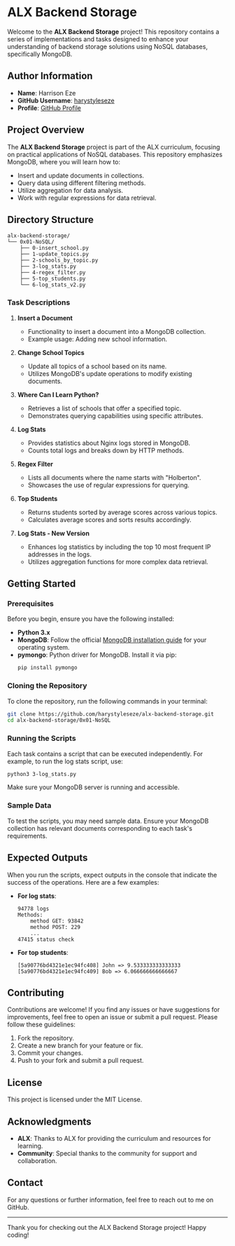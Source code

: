# ALX Backend Storage

Welcome to the **ALX Backend Storage** project! This repository contains a series of implementations and tasks designed to enhance your understanding of backend storage solutions using NoSQL databases, specifically MongoDB.

## Author Information

- **Name**: Harrison Eze  
- **GitHub Username**: [harystyleseze](https://github.com/harystyleseze)  
- **Profile**: [GitHub Profile](https://github.com/harystyleseze)

## Project Overview

The **ALX Backend Storage** project is part of the ALX curriculum, focusing on practical applications of NoSQL databases. This repository emphasizes MongoDB, where you will learn how to:

- Insert and update documents in collections.
- Query data using different filtering methods.
- Utilize aggregation for data analysis.
- Work with regular expressions for data retrieval.

## Directory Structure

```
alx-backend-storage/
└── 0x01-NoSQL/
    ├── 0-insert_school.py
    ├── 1-update_topics.py
    ├── 2-schools_by_topic.py
    ├── 3-log_stats.py
    ├── 4-regex_filter.py
    ├── 5-top_students.py
    └── 6-log_stats_v2.py
```

### Task Descriptions

1. **Insert a Document**
   - Functionality to insert a document into a MongoDB collection.
   - Example usage: Adding new school information.

2. **Change School Topics**
   - Update all topics of a school based on its name.
   - Utilizes MongoDB's update operations to modify existing documents.

3. **Where Can I Learn Python?**
   - Retrieves a list of schools that offer a specified topic.
   - Demonstrates querying capabilities using specific attributes.

4. **Log Stats**
   - Provides statistics about Nginx logs stored in MongoDB.
   - Counts total logs and breaks down by HTTP methods.

5. **Regex Filter**
   - Lists all documents where the name starts with "Holberton".
   - Showcases the use of regular expressions for querying.

6. **Top Students**
   - Returns students sorted by average scores across various topics.
   - Calculates average scores and sorts results accordingly.

7. **Log Stats - New Version**
   - Enhances log statistics by including the top 10 most frequent IP addresses in the logs.
   - Utilizes aggregation functions for more complex data retrieval.

## Getting Started

### Prerequisites

Before you begin, ensure you have the following installed:

- **Python 3.x**
- **MongoDB**: Follow the official [MongoDB installation guide](https://docs.mongodb.com/manual/installation/) for your operating system.
- **pymongo**: Python driver for MongoDB. Install it via pip:
  ```bash
  pip install pymongo
  ```

### Cloning the Repository

To clone the repository, run the following commands in your terminal:

```bash
git clone https://github.com/harystyleseze/alx-backend-storage.git
cd alx-backend-storage/0x01-NoSQL
```

### Running the Scripts

Each task contains a script that can be executed independently. For example, to run the log stats script, use:

```bash
python3 3-log_stats.py
```

Make sure your MongoDB server is running and accessible.

### Sample Data

To test the scripts, you may need sample data. Ensure your MongoDB collection has relevant documents corresponding to each task's requirements.

## Expected Outputs

When you run the scripts, expect outputs in the console that indicate the success of the operations. Here are a few examples:

- **For log stats**:
  ```
  94778 logs
  Methods:
      method GET: 93842
      method POST: 229
      ...
  47415 status check
  ```

- **For top students**:
  ```
  [5a90776bd4321e1ec94fc408] John => 9.533333333333333
  [5a90776bd4321e1ec94fc409] Bob => 6.066666666666667
  ```

## Contributing

Contributions are welcome! If you find any issues or have suggestions for improvements, feel free to open an issue or submit a pull request. Please follow these guidelines:

1. Fork the repository.
2. Create a new branch for your feature or fix.
3. Commit your changes.
4. Push to your fork and submit a pull request.

## License

This project is licensed under the MIT License.

## Acknowledgments

- **ALX**: Thanks to ALX for providing the curriculum and resources for learning.
- **Community**: Special thanks to the community for support and collaboration.

## Contact

For any questions or further information, feel free to reach out to me on GitHub.

---

Thank you for checking out the ALX Backend Storage project! Happy coding!
```
